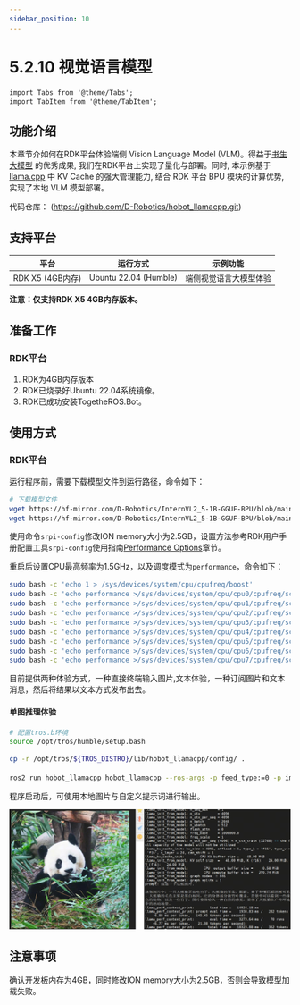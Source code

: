 ```yaml
---
sidebar_position: 10
---
```


# 5.2.10 视觉语言模型

```mdx-code-block
import Tabs from '@theme/Tabs';
import TabItem from '@theme/TabItem';
```

## 功能介绍

本章节介如何在RDK平台体验端侧 Vision Language Model (VLM)。得益于[书生大模型](https://huggingface.co/OpenGVLab/InternVL2_5-1B) 的优秀成果, 我们在RDK平台上实现了量化与部署。同时, 本示例基于 [llama.cpp](https://github.com/ggml-org/llama.cpp) 中 KV Cache 的强大管理能力, 结合 RDK 平台 BPU 模块的计算优势, 实现了本地 VLM 模型部署。

代码仓库： (https://github.com/D-Robotics/hobot_llamacpp.git)

## 支持平台

| 平台                            | 运行方式     | 示例功能           |
| ------------------------------- | ------------ | ------------------ |
| RDK X5 (4GB内存) | Ubuntu 22.04 (Humble) | 端侧视觉语言大模型体验 |

**注意：仅支持RDK X5 4GB内存版本。**

## 准备工作

### RDK平台

1. RDK为4GB内存版本
2. RDK已烧录好Ubuntu 22.04系统镜像。
3. RDK已成功安装TogetheROS.Bot。

## 使用方式

### RDK平台

运行程序前，需要下载模型文件到运行路径，命令如下：

```bash
# 下载模型文件
wget https://hf-mirror.com/D-Robotics/InternVL2_5-1B-GGUF-BPU/blob/main/Qwen2.5-0.5B-Instruct-Q4_0.gguf
wget https://hf-mirror.com/D-Robotics/InternVL2_5-1B-GGUF-BPU/blob/main/rdkx5/vit_model_int16_v2.bin
```

使用命令`srpi-config`修改ION memory大小为2.5GB，设置方法参考RDK用户手册配置工具`srpi-config`使用指南[Performance Options](https://developer.d-robotics.cc/documents_rdk/configuration/srpi-config#performance-options)章节。

重启后设置CPU最高频率为1.5GHz，以及调度模式为`performance`，命令如下：

```bash
sudo bash -c 'echo 1 > /sys/devices/system/cpu/cpufreq/boost'
sudo bash -c 'echo performance >/sys/devices/system/cpu/cpu0/cpufreq/scaling_governor'
sudo bash -c 'echo performance >/sys/devices/system/cpu/cpu1/cpufreq/scaling_governor'
sudo bash -c 'echo performance >/sys/devices/system/cpu/cpu2/cpufreq/scaling_governor'
sudo bash -c 'echo performance >/sys/devices/system/cpu/cpu3/cpufreq/scaling_governor'
sudo bash -c 'echo performance >/sys/devices/system/cpu/cpu4/cpufreq/scaling_governor'
sudo bash -c 'echo performance >/sys/devices/system/cpu/cpu5/cpufreq/scaling_governor'
sudo bash -c 'echo performance >/sys/devices/system/cpu/cpu6/cpufreq/scaling_governor'
sudo bash -c 'echo performance >/sys/devices/system/cpu/cpu7/cpufreq/scaling_governor'
```

目前提供两种体验方式，一种直接终端输入图片,文本体验，一种订阅图片和文本消息，然后将结果以文本方式发布出去。

#### 单图推理体验

```bash
# 配置tros.b环境
source /opt/tros/humble/setup.bash
```

```bash
cp -r /opt/tros/${TROS_DISTRO}/lib/hobot_llamacpp/config/ .

ros2 run hobot_llamacpp hobot_llamacpp --ros-args -p feed_type:=0 -p image:=config/image2.jpg -p image_type:=0 -p user_prompt:="描述一下这张图片."
```

程序启动后，可使用本地图片与自定义提示词进行输出。

![vlm_result](/../static/img/05_Robot_development/02_quick_demo/image/hobot_llamacpp/vlm_result.png)

## 注意事项

确认开发板内存为4GB，同时修改ION memory大小为2.5GB，否则会导致模型加载失败。
